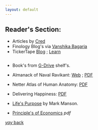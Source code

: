 ```yaml
---
layout: default
---
```


##  Reader's Section:

* Articles by [Cred](https://cred.club/articles)
* Finology Blog's via [Vanshika Bagaria](https://blog.finology.in/author/vanshika-bagaria)
* TickerTape [Blog](https://www.tickertape.in/blog/) ; [Learn](https://www.tickertape.in/learn/)

```This section of the blog contains books;
```

* Book's from [G-Drive](https://drive.google.com/drive/folders/1vPtWOOOsVXi8oI243PxEK9yIhO4hw_oE) shelf's.

* Almanack of Naval Ravikant: [Web](https://www.navalmanack.com/almanack-of-naval-ravikant/table-of-contents) ; [PDF](https://navalmanack.s3.amazonaws.com/Eric-Jorgenson_The-Almanack-of-Naval-Ravikant_Final.pdf)

* Netter Atlas of Human Anatomy: [PDF](https://h8k20yjw37.pdcdn.xyz/dl2.php?id=158494162&h=a0620415973113da78365e7787a04bd4&u=cache&ext=pdf&n=Atlas%20of%20human%20anatomy)

* Delivering Happiness: [PDF](https://kingauthor.net/books/Tony%20Hsieh/Delivering%20Happiness/Delivering%20Happiness%20-%20Tony%20Hsieh.pdf)

* [Life's Purpose](https://d3o9bzvr1aje7d.cloudfront.net/blog-subscription/ebooks/v3/Life+Purpose+-+Mark+Manson.pdf) by Mark Manson.

* [Principle's of Economics](/assets/pdf/Principles-of-economics-6th-edition-Mankiw.pdf) _pdf_

[_yay_ back](https://srterm.github.io/srt/blog.html)

